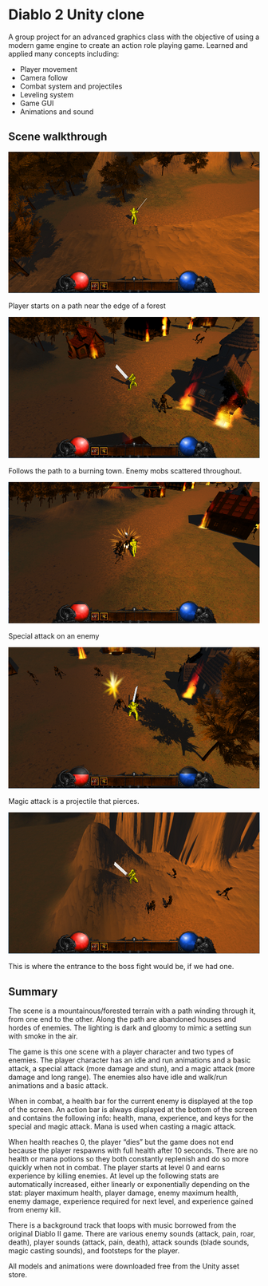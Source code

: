 # Diablo 2 Unity clone

A group project for an advanced graphics class with the objective of using a modern game engine to
create an action role playing game. Learned and applied many concepts including:
- Player movement
- Camera follow
- Combat system and projectiles
- Leveling system
- Game GUI
- Animations and sound

## Scene walkthrough

![](./misc/Screenshot5.png)

Player starts on a path near the edge of a forest

![](./misc/Screenshot3.png)

Follows the path to a burning town. Enemy mobs scattered throughout.

![](./misc/Screenshot2.png)

Special attack on an enemy

![](./misc/Screenshot1.png)

Magic attack is a projectile that pierces.

![](./misc/Screenshot4.png)

This is where the entrance to the boss fight would be, if we had one.

## Summary
The scene is a mountainous/forested terrain with a path winding
through it, from one end to the other. Along the path are abandoned houses and hordes
of enemies. The lighting is dark and gloomy to mimic a setting sun with smoke in the air.

The game is this one scene with a player character and two types of
enemies. The player character has an idle and run animations and a basic attack, a
special attack (more damage and stun), and a magic attack (more damage and long
range). The enemies also have idle and walk/run animations and a basic attack.

When in combat, a health bar for the current enemy is displayed at the top of the screen. An
action bar is always displayed at the bottom of the screen and contains the following
info: health, mana, experience, and keys for the special and magic attack. Mana is used
when casting a magic attack. 

When health reaches 0, the player “dies” but the game
does not end because the player re­spawns with full health after 10 seconds. There are
no health or mana potions so they both constantly replenish and do so more quickly
when not in combat. The player starts at level 0 and earns experience by killing
enemies. At level up the following stats are automatically increased, either linearly or
exponentially depending on the stat: player maximum health, player damage, enemy
maximum health, enemy damage, experience required for next level, and experience
gained from enemy kill.

There is a background track
that loops with music borrowed from the original Diablo II game. There are various
enemy sounds (attack, pain, roar, death), player sounds (attack, pain, death), attack
sounds (blade sounds, magic casting sounds), and footsteps for the player.


All models and animations were downloaded free from the Unity asset store.